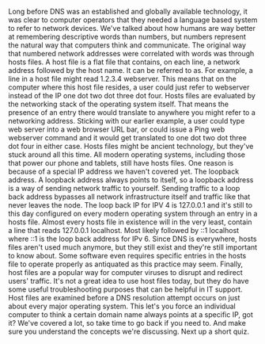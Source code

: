 Long before DNS was an established and
globally available technology, it was clear to computer operators that
they needed a language based system to refer to network devices. We've talked about how humans are way
better at remembering descriptive words than numbers, but numbers represent the natural way
that computers think and communicate. The original way that numbered network
addresses were correlated with words was through hosts files. A host file is a flat file that contains,
on each line, a network address followed
by the host name. It can be referred to as. For example, a line in a host file
might read 1.2.3.4 webserver. This means that on the computer where
this host file resides, a user could just refer to webserver instead of
the IP one dot two dot three dot four. Hosts files are evaluated by the
networking stack of the operating system itself. That means the presence of an entry
there would translate to anywhere you might refer to a networking address. Sticking with our earlier example,
a user could type web server into a web browser URL bar, or could issue
a Ping web webserver command and it would get translated to one dot two
dot three dot four in either case. Hosts files might be ancient technology,
but they've stuck around all this time. All modern operating systems,
including those that power our phone and tablets, still have hosts files. One reason is because of a special
IP address we haven't covered yet. The loopback address. A loopback address always
points to itself, so a loopback address is a way of
sending network traffic to yourself. Sending traffic to a loop back
address bypasses all network infrastructure itself and
traffic like that never leaves the node. The loop back IP for
IPV 4 is 127.0.0.1 and it's still to this day
configured on every modern operating system through
an entry in a hosts file. Almost every hosts file in
existence will in the very least, contain a line that reads
127.0.0.1 localhost. Most likely followed
by ::1 localhost where ::1 is the loop back address for IPv 6. Since DNS is everywhere,
hosts files aren't used much anymore, but they still exist and
they're still important to know about. Some software even requires specific
entries in the hosts file to operate properly as antiquated as
this practice may seem. Finally, host files are a popular way for
computer viruses to disrupt and redirect users' traffic. It's not a great idea to use
host files today, but they do have some useful troubleshooting purposes
that can be helpful in IT support. Host files are examined before
a DNS resolution attempt occurs on just about every
major operating system. This let's you force an individual
computer to think a certain domain name always points at a specific IP, got it? We've covered a lot, so
take time to go back if you need to. And make sure you understand
the concepts we're discussing. Next up a short quiz.
